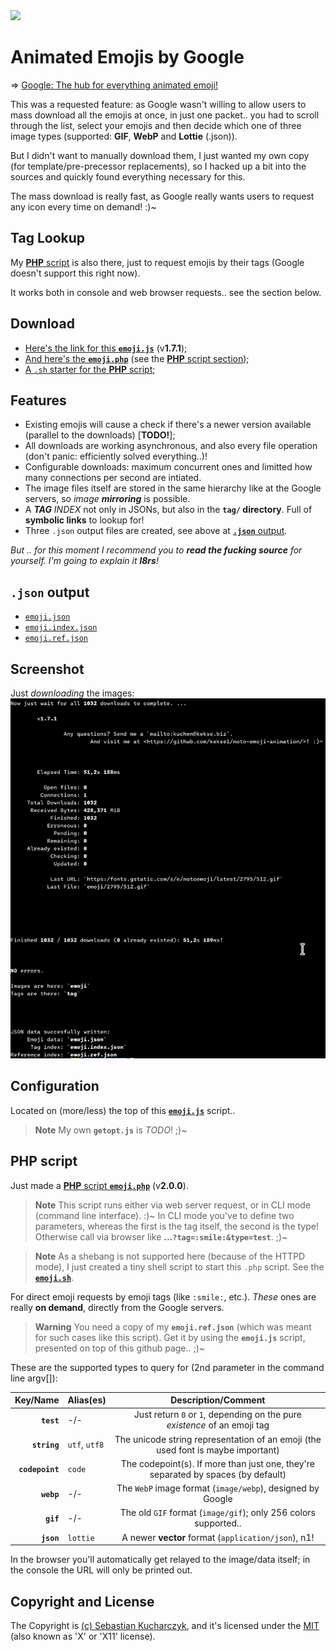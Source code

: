 <img src="https://kekse.biz/php/count.php?override=github:noto-emoji-animation&text=`noto-emoji-animation`" />

# Animated Emojis by Google
=> [Google: The hub for everything animated emoji!](https://googlefonts.github.io/noto-emoji-animation/)

This was a requested feature: as Google wasn't willing to allow users to mass download all the emojis at once,
in just one packet.. you had to scroll through the list, select your emojis and then decide which one of three
image types (supported: **GIF**, **WebP** and **Lottie** (.json)).

But I didn't want to manually download them, I just wanted my own copy (for template/pre-precessor replacements),
so I hacked up a bit into the sources and quickly found everything necessary for this.

The mass download is really fast, as Google really wants users to request any icon every time on demand! :)~

## **Tag Lookup**
My [**PHP** script](#php-script) is also there, just to request emojis by their tags (Google doesn't support
this right now).

It works both in console and web browser requests.. see the section below.

## Download
* [Here's the link for this **`emoji.js`**](js/emoji.js) (v**1.7.1**);
* [And here's the **`emoji.php`**](php/emoji.php) (see the [**PHP** script section](#php-script));
* [A `.sh` starter for the **PHP** script](php/emoji.sh);

## Features
* Existing emojis will cause a check if there's a newer version available (parallel to the downloads) [**TODO!**];
* All downloads are working asynchronous, and also every file operation (don't panic: efficiently solved everything..)!
* Configurable downloads: maximum concurrent ones and limitted how many connections per second are intiated.
* The image files itself are stored in the same hierarchy like at the Google servers, so _image **mirroring**_ is possible.
* A _**TAG** INDEX_ not only in JSONs, but also in the **`tag/` directory**. Full of **symbolic links** to lookup for!
* Three `.json` output files are created, see above at [**`.json`** output](#json-output).

*But .. for this moment I recommend you to **read the fucking source** for yourself. I'm going to explain it **l8rs**!*

## **`.json`** output
* [`emoji.json`](json/emoji.json)
* [`emoji.index.json`](json/emoji.index.json)
* [`emoji.ref.json`](json/emoji.ref.json)

## Screenshot
Just _downloading_ the images:
![Screenshot](docs/screenshot.png)

## Configuration
Located on (more/less) the top of this **[`emoji.js`](js/emoji.js)** script..

> **Note**
> My own **`getopt.js`** is _TODO_! ;)~

## **PHP** script
Just made a [**PHP** script **`emoji.php`**](php/emoji.php) (v**2.0.0**).

> **Note**
> This script runs either via web server request, or in CLI mode (command line interface). :)~
> In CLI mode you've to define two parameters, whereas the first is the tag itself, the second is the type!
> Otherwise call via browser like **...`?tag=:smile:&type=test`**. ;)~

> **Note**
> As a shebang is not supported here (because of the HTTPD mode), I just created a tiny shell script to start this `.php` script.
> See the **[`emoji.sh`](php/emoji.sh)**.

For direct emoji requests by emoji tags (like `:smile:`, etc.). _These_ ones are really **on demand**, directly from the Google servers.

> **Warning**
> You need a copy of my **`emoji.ref.json`** (which was meant for such cases like this script).
> Get it by using the **`emoji.js`** script, presented on top of this github page.. ;)~

These are the supported types to query for (2nd parameter in the command line argv[]):

| Key/Name      | Alias(es)     | Description/Comment                                                                |
| ------------: | :------------ | :--------------------------------------------------------------------------------: |
| **`test`**      | -/-           | Just return `0` or `1`, depending on the pure _existence_ of an emoji tag        |
| **`string`**    | `utf`, `utf8` | The unicode string representation of an emoji (the used font is maybe important) |
| **`codepoint`** | `code`        | The codepoint(s). If more than just one, they're separated by spaces (by default)|
| **`webp`**      | -/-           | The `WebP` image format (`image/webp`), designed by Google                       |
| **`gif`**       | -/-           | The old `GIF` format (`image/gif`); only 256 colors supported..                  |
| **`json`**      | `lottie`      | A newer **vector** format (`application/json`), n1!                              |

In the browser you'll automatically get relayed to the image/data itself; in the console the URL will only be printed out.

## Copyright and License
The Copyright is [(c) Sebastian Kucharczyk](COPYRIGHT.txt),
and it's licensed under the [MIT](LICENSE.txt) (also known as 'X' or 'X11' license).

